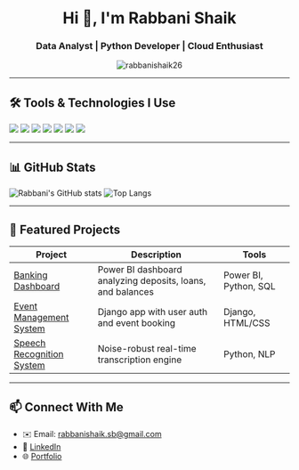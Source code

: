 <h1 align="center">Hi 👋, I'm Rabbani Shaik</h1>
<h3 align="center">Data Analyst | Python Developer | Cloud Enthusiast</h3>

<p align="center">
  <img src="https://komarev.com/ghpvc/?username=rabbanishaik26&label=Profile%20views&color=0e75b6&style=flat" alt="rabbanishaik26" />
</p>

---

## 🛠️ Tools & Technologies I Use

<p align="left">
  <img src="https://img.shields.io/badge/-Python-3776AB?style=flat&logo=python&logoColor=white"/>
  <img src="https://img.shields.io/badge/-SQL-4479A1?style=flat&logo=postgresql&logoColor=white"/>
  <img src="https://img.shields.io/badge/-PowerBI-F2C811?style=flat&logo=powerbi&logoColor=black"/>
  <img src="https://img.shields.io/badge/-AWS-232F3E?style=flat&logo=amazonaws&logoColor=white"/>
  <img src="https://img.shields.io/badge/-Django-092E20?style=flat&logo=django&logoColor=white"/>
  <img src="https://img.shields.io/badge/-Java-007396?style=flat&logo=java&logoColor=white"/>
  <img src="https://img.shields.io/badge/-MongoDB-47A248?style=flat&logo=mongodb&logoColor=white"/>
</p>

---

## 📊 GitHub Stats

![Rabbani's GitHub stats](https://github-readme-stats.vercel.app/api?username=rabbanishaik26&show_icons=true&theme=tokyonight)
![Top Langs](https://github-readme-stats.vercel.app/api/top-langs/?username=rabbanishaik26&layout=compact&theme=tokyonight)

---

## 📂 Featured Projects

| Project | Description | Tools |
|--------|-------------|-------|
| [Banking Dashboard](https://github.com/rabbanishaik26) | Power BI dashboard analyzing deposits, loans, and balances | Power BI, Python, SQL |
| [Event Management System](https://github.com/rabbanishaik26) | Django app with user auth and event booking | Django, HTML/CSS |
| [Speech Recognition System](https://github.com/rabbanishaik26) | Noise-robust real-time transcription engine | Python, NLP |

---

## 📫 Connect With Me

- ✉️ Email: rabbanishaik.sb@gmail.com  
- 💼 [LinkedIn](https://linkedin.com/in/rabbani-shaik-887516207)  
- 🌐 [Portfolio](https://github.com/rabbanishaik26)
